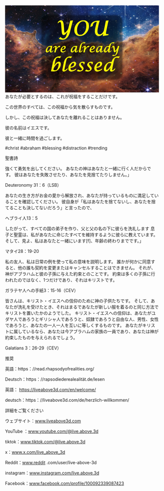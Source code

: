 ![Video cover image](../cover.jpg)
あなたが必要とするのは、これが祝福をすることだけです。

この世界のすべては、この祝福から気を散らすものです。

しかし、この祝福は決してあなたを離れることはありません。

彼の名前はイエスです。

彼と一緒に時間を過ごします。


#christ #abraham #blessing #distraction #trending


聖書詩

強くて勇気を出してください。 あなたの神はあなたと一緒に行く人だからです。 彼はあなたを失敗させたり、あなたを見捨てたりしません。」

Deuteronomy 31：6（LSB）


あなたの生き方がお金の愛から解放され、あなたが持っているものに満足していることを確認してください。 彼自身が「私はあなたを捨てないし、あなたを捨てることも決してないだろう」と言ったので、

ヘブライ人13：5

したがって、すべての国の弟子を作り、父と父の名の下に彼らを洗礼します 息子と聖霊は、私があなたに命じたすべてを維持するように彼らに教えています。 そして、見よ、私はあなたと一緒にいます[f]、年齢の終わりまでです。」

マタイ28：19-20

私の友人、私は日常の例を使って私の意味を説明します。 誰かが何かに同意すると、他の誰も契約を変更またはキャンセルすることはできません。 それが、神がアブラハムと彼の子孫に与えた約束とのことです。 約束は多くの子孫に行われたのではなく、1つだけであり、それはキリストです。

ガラテヤ人への手紙3：15-16（CEV）

皆さんは、キリスト・イエスへの信仰のために神の子供たちです。 そして、あなたが洗礼を受けたとき、それはまるであなたが新しい服を着るのと同じ方法でキリストを置いたかのようでした。 キリスト・イエスへの信仰は、あなたがユダヤ人であろうとギリシャ人であろうと、奴隷であろうと自由な人、男性、女性であろうと、あなたの一人一人を互いに等しくするものです。 あなたがキリストに属しているなら、あなたは今アブラハムの家族の一員であり、あなたは神が約束したものを与えられるでしょう。

Galatians 3：26-29（CEV）


推奨

英語：https：//read.rhapsodyofrealities.org/

Deutsch：https：//rapsodiederealealität.de/lesen

英語： https://liveabove3d.com/en/welcome/

deutsch：https：//liveabove3d.com/de/herzlich-willkommen/


詳細をご覧ください

ウェブサイト：www.liveabove3d.com

YouTube ：www.youtube.com/@live.above.3d

tiktok：www.tiktok.com/@live.above.3d

x：www.x.com/live_above_3d

Reddit：www.reddit .com/user/live-above-3d

instagram：www.instagram.com/live.above.3d

Facebook：www.facebook.com/profile/100092339087423
